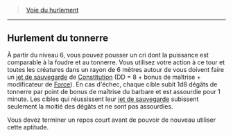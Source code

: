 ﻿> [Voie du hurlement](hd_barbarian_howling.md)

---

## Hurlement du tonnerre

À partir du niveau 6, vous pouvez pousser un cri dont la puissance est comparable à la foudre et au tonnerre. Vous utilisez votre action à ce tour et toutes les créatures dans un rayon de 6 mètres autour de vous doivent faire un [jet de sauvegarde](hd_abilities_jets_de_sauvegarde.md) de [Constitution](hd_abilities_constitution.md) (DD = 8 + bonus de maîtrise + modificateur de [Force](hd_abilities_strength.md)). En cas d'échec, chaque cible subit 1d8 dégâts de tonnerre par point de bonus de maîtrise du barbare et est assourdie pour 1 minute. Les cibles qui réussissent leur [jet de sauvegarde](hd_abilities_jets_de_sauvegarde.md) subissent seulement la moitié des dégâts et ne sont pas assourdies.

Vous devez terminer un repos court avant de pouvoir de nouveau utiliser cette aptitude.

